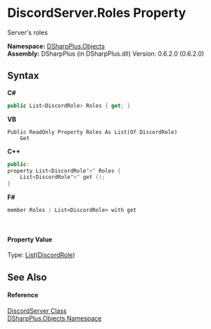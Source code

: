 # DiscordServer.Roles Property 
 

Server's roles

**Namespace:**&nbsp;<a href="b70db947-75ff-488f-5245-350c6ca1e522">DSharpPlus.Objects</a><br />**Assembly:**&nbsp;DSharpPlus (in DSharpPlus.dll) Version: 0.6.2.0 (0.6.2.0)

## Syntax

**C#**<br />
``` C#
public List<DiscordRole> Roles { get; }
```

**VB**<br />
``` VB
Public ReadOnly Property Roles As List(Of DiscordRole)
	Get
```

**C++**<br />
``` C++
public:
property List<DiscordRole^>^ Roles {
	List<DiscordRole^>^ get ();
}
```

**F#**<br />
``` F#
member Roles : List<DiscordRole> with get

```

<br />

#### Property Value
Type: <a href="http://msdn2.microsoft.com/en-us/library/6sh2ey19" target="_blank">List</a>(<a href="81d633fd-2630-c555-696f-75579938368e">DiscordRole</a>)

## See Also


#### Reference
<a href="0bea1794-96dc-62e4-4798-1bd4e0abad39">DiscordServer Class</a><br /><a href="b70db947-75ff-488f-5245-350c6ca1e522">DSharpPlus.Objects Namespace</a><br />